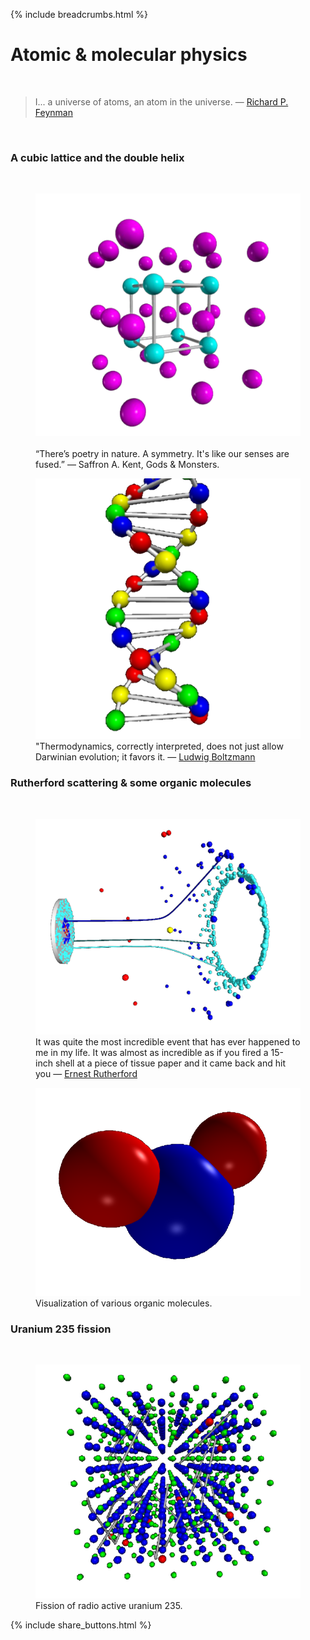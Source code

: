 {% include breadcrumbs.html %}

<a name="molecularphys"></a>
# Atomic &amp; molecular physics
<div class="header_line"><br/></div>

<blockquote>
I... a universe of atoms, an atom in the universe. &mdash;
<a href="https://en.wikipedia.org/wiki/Richard_Feynman">Richard P. Feynman</a> 
</blockquote><br/>

### A cubic lattice and the double helix
<div class="subsection_header_line"><br/></div>

<div class="double_image">
<figure class="left_image">
  <a href="cubic_crystal.html">
    <img alt="Cubic lattice" src="../images/crystal_planes.png" title="Click to animate"/>
  </a>
  <figcaption><br/>“There’s poetry in nature. A symmetry. It&apos;s like our senses are fused.” &mdash; 
  Saffron A. Kent, Gods & Monsters.
  </figcaption>
</figure>
<figure class="right_image">
  <a href="dna.html">
    <img alt="DNA" src="../images/dna.png" title="Click to animate"/>
  </a>
  <figcaption>"Thermodynamics, correctly interpreted, does not just allow Darwinian evolution; it favors it. &mdash; 
  <a href="https://en.wikipedia.org/wiki/Ludwig_Boltzmann">Ludwig Boltzmann</a>
  </figcaption>
</figure>
</div>
<p style="clear: both;"></p>


### Rutherford scattering & some organic molecules
<div class="subsection_header_line"><br/></div>

<div class="double_image">
<figure class="left_image">
  <a href="rutherford_scattering.html">
    <img alt="Rutherford scattering" src="../images/rutherford_scattering.png" title="Click to animate"/>
  </a>
  <figcaption>It was quite the most incredible event that has ever happened to me in my life. 
  It was almost as incredible as if you fired a 15-inch shell at a piece of tissue paper and 
  it came back and hit you &mdash; 
  <a href="https://en.wikipedia.org/wiki/Ernest_Rutherford">Ernest Rutherford</a></figcaption>
</figure>
<figure class="right_image">
  <a href="molecules.html">
    <img alt="Molecules" src="../images/water_molecule.png" title="Click to animate"/>
  </a>
  <figcaption>Visualization of various organic molecules. </figcaption>
</figure>
</div>

### Uranium 235 fission
<div class="subsection_header_line"><br/></div>

<div class="double_image">
<figure class="left_image">
  <a href="u235_fission.html">
    <img alt="Uranium 235 fission" src="../images/u235_fission.png" title="Click to animate"/>
  </a>
  <figcaption>Fission of radio active uranium 235.</figcaption>
</figure>
<figure class="right_image">
  <!-- SPACE RESERVED FOR FUTURE APPLICATION
    -->
</figure>
</div>

<p style="clear: both;"></p>

{% include share_buttons.html %}


